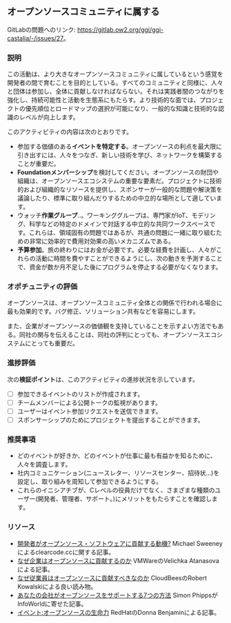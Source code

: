 ## オープンソースコミュニティに属する

GitLabの問題へのリンク: <https://gitlab.ow2.org/ggi/ggi-castalia/-/issues/27>。

### 説明

この活動は、より大きなオープンソースコミュニティに属しているという感覚を開発者の間で育むことを目的としている。すべてのコミュニティと同様に、人々と団体は参加し、全体に貢献しなければならない。それは実践者間のつながりを強化し、持続可能性と活動を生態系にもたらす。より技術的な面では、プロジェクトの優先順位とロードマップの選択が可能になり、一般的な知識と技術的な認識のレベルが向上します。

このアクティビティの内容は次のとおりです。
* 参加する価値のある**イベントを特定する**。オープンソースの利点を最大限に引き出すには、人々をつなぎ、新しい技術を学び、ネットワークを構築することが重要だ。
* **Foundationメンバーシップ**を検討してください。オープンソースの財団や組織は、オープンソースエコシステムの重要な要素だ。プロジェクトに技術的および組織的なリソースを提供し、スポンサーが一般的な問題や解決策を議論したり、標準に取り組んだりするための中立的な場所として適しています。
* ウォッチ**作業グループ**..。ワーキンググループは、専門家がIoT、モデリング、科学などの特定のドメインで対話する中立的な共同ワークスペースです。これらは、領域固有の問題ではあるが、共通の問題に一緒に取り組むための非常に効率的で費用対効果の高いメカニズムである。
* **予算参加**。旅の終わりにはお金が必要です。必要な経費を計画し、人々がこれらの活動に時間を費やすことができるようにし、次の動きを予測することで、資金が数か月不足した後にプログラムを停止する必要がなくなります。

### オポチュニティの評価

オープンソースは、オープンソースコミュニティ全体との関係で行われる場合に最も効果的です。バグ修正、ソリューション共有などを容易にします。

また、企業がオープンソースの価値観を支持していることを示すよい方法でもある。同社の関与を伝えることは、同社の評判にとっても、オープンソースエコシステムにとっても重要だ。

### 進捗評価

次の**検証ポイント**は、このアクティビティの進捗状況を示しています。
- [ ] 参加できるイベントのリストが作成されます。
- [ ] チームメンバーによる公開トークの監視があります。
- [ ] ユーザーはイベント参加リクエストを送信できます。
- [ ] スポンサーシップのためにプロジェクトを提出することができます。

### 推奨事項

* どのイベントが好きか、どのイベントが仕事に最も有益かを知るために、人々を調査します。
* 社内コミュニケーション(ニュースレター、リソースセンター、招待状...)を設定し、取り組みを周知して参加できるようにする。
* これらのイニシアチブが、Cレベルの役員だけでなく、さまざまな種類のユーザー(開発者、管理者、サポート。)にメリットをもたらすことを確認します。

### リソース

* [開発者がオープンソース・ソフトウェアに貢献する動機?](https://clearcode.cc/blog/why-developers-contribute-open-source-software/) Michael Sweeneyによるclearcode.ccに関する記事。
* [なぜ企業はオープンソースに貢献するのか](https://blogs.vmware.com/opensource/2020/12/01/why-companies-contribute-to-open-source/) VMWareのVelichka Atanasovaによる記事。
* [なぜ従業員はオープンソースに貢献すべきなのか](https://www.cloudbees.com/blog/why-your-employees-should-be-contributing-to-open-source/) CloudBeesのRobert Kowalskiによる良い読み物。
* [あなたの会社がオープンソースをサポートする7つの方法](https://www.infoworld.com/article/2612259/7-ways-your-company-can-support-open-source.html) Simon PhippsがInfoWorldに寄せた記事。
* [イベント:オープンソースの生命力](https://www.redhat.com/en/blog/events-life-force-open-source) RedHatのDonna Benjaminによる記事。
